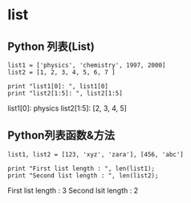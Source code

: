 # list

## Python 列表\(List\)

```text
list1 = ['physics', 'chemistry', 1997, 2000]
list2 = [1, 2, 3, 4, 5, 6, 7 ]

print "list1[0]: ", list1[0]
print "list2[1:5]: ", list2[1:5]
```

list1\[0\]: physics list2\[1:5\]: \[2, 3, 4, 5\]

## Python列表函数&方法

```text
list1, list2 = [123, 'xyz', 'zara'], [456, 'abc']

print "First list length : ", len(list1);
print "Second list length : ", len(list2);
```

First list length : 3 Second lsit length : 2

